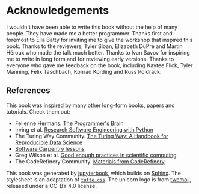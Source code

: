 # Acknowledgements

I wouldn't have been able to write this book without the help of many people. They have made me a better programmer. Thanks first and foremost to Ella Batty for inviting me to give the workshop that inspired this book. Thanks to the reviewers, Tyler Sloan, Elizabeth DuPre and Martin Héroux who made the talk much better. Thanks to Ivan Savov for inspiring me to write in long form and for reviewing early versions. Thanks to everyone who gave me feedback on the book, including Kaytee Flick, Tyler Manning, Felix Taschbach, Konrad Kording and Russ Poldrack.

## References

This book was inspired by many other long-form books, papers and tutorials. Check them out:

- Felienne Hermans. [The Programmer's Brain](https://www.manning.com/books/the-programmers-brain)
- Irving et al. [Research Software Engineering with Python](https://merely-useful.tech/py-rse/)
- The Turing Way Community. [The Turing Way: A Handbook for Reproducible Data Science](https://the-turing-way.netlify.app/welcome)
- [Software Carpentry lessons](https://software-carpentry.org/lessons/)
- Greg Wilson et al. [Good enough practices in scientific computing](https://journals.plos.org/ploscompbiol/article?id=10.1371/journal.pcbi.1005510)
- The CodeRefinery Community. [Materials from CodeRefinery](https://coderefinery.org/)

This book was generated by [jupyterbook](https://jupyterbook.org/), which builds on [Sphinx](https://www.sphinx-doc.org). The stylesheet is an adaptation of [`tufte.css`](https://edwardtufte.github.io/tufte-css/). The unicorn logo is from [twemoji](https://github.com/twitter/twemoji), released under a CC-BY 4.0 license.

